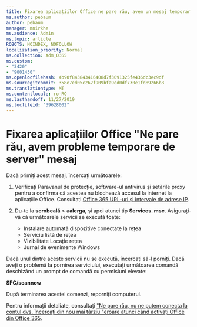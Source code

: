 ```yaml
---
title: Fixarea aplicațiilor Office ne pare rău, avem un mesaj temporar probleme de server
ms.author: pebaum
author: pebaum
manager: mnirkhe
ms.audience: Admin
ms.topic: article
ROBOTS: NOINDEX, NOFOLLOW
localization_priority: Normal
ms.collection: Adm_O365
ms.custom:
- "3420"
- "9001430"
ms.openlocfilehash: 4b90f843843416408d7f3091325fe436dc3ec9df
ms.sourcegitcommit: 358e7ed05c262f909bfa9ed0df730e1fd89266b8
ms.translationtype: MT
ms.contentlocale: ro-RO
ms.lasthandoff: 11/27/2019
ms.locfileid: "39628002"
---
```

# <a name="fixing-the-office-apps-sorry-we-are-having-temporary-server-issues-message"></a>Fixarea aplicațiilor Office "Ne pare rău, avem probleme temporare de server" mesaj

Dacă primiți acest mesaj, încercați următoarele:

1. Verificați Paravanul de protecție, software-ul antivirus și setările proxy pentru a confirma că acestea nu blochează accesul la internet la aplicațiile Office. Consultați [Office 365 URL-uri și intervale de adrese IP](https://docs.microsoft.com/office365/enterprise/urls-and-ip-address-ranges).

2. Du-te la **scrobeală** > a**alerga**, și apoi atunci tip **Services. msc**. Asigurați-vă că următoarele servicii se execută toate:
    - Instalare automată dispozitive conectate la rețea
    - Serviciu listă de rețea
    - Vizibilitate Locație rețea
    - Jurnal de evenimente Windows

Dacă unul dintre aceste servicii nu se execută, încercați să-l porniți. Dacă aveți o problemă la pornirea serviciului, executați următoarea comandă deschizând un prompt de comandă cu permisiuni elevate:

**SFC/scannow**

După terminarea acestei comenzi, reporniți computerul.

Pentru informații detaliate, consultați ["Ne pare rău, nu ne putem conecta la contul dvs. Încercați din nou mai târziu "eroare atunci când activați Office din Office 365](https://docs.microsoft.com/office/troubleshoot/activation-installation/issue-when-activate-office-from-office-365).